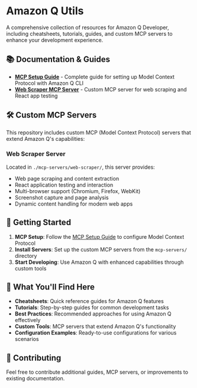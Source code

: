 # Amazon Q Utils

A comprehensive collection of resources for Amazon Q Developer, including cheatsheets, tutorials, guides, and custom MCP servers to enhance your development experience.

## 📚 Documentation & Guides

- **[MCP Setup Guide](./MCP.md)** - Complete guide for setting up Model Context Protocol with Amazon Q CLI
- **[Web Scraper MCP Server](./mcp-servers/web-scraper/README.md)** - Custom MCP server for web scraping and React app testing

## 🛠️ Custom MCP Servers

This repository includes custom MCP (Model Context Protocol) servers that extend Amazon Q's capabilities:

### Web Scraper Server
Located in `./mcp-servers/web-scraper/`, this server provides:
- Web page scraping and content extraction
- React application testing and interaction
- Multi-browser support (Chromium, Firefox, WebKit)
- Screenshot capture and page analysis
- Dynamic content handling for modern web apps

## 🚀 Getting Started

1. **MCP Setup**: Follow the [MCP Setup Guide](./MCP.md) to configure Model Context Protocol
2. **Install Servers**: Set up the custom MCP servers from the `mcp-servers/` directory
3. **Start Developing**: Use Amazon Q with enhanced capabilities through custom tools

## 📖 What You'll Find Here

- **Cheatsheets**: Quick reference guides for Amazon Q features
- **Tutorials**: Step-by-step guides for common development tasks
- **Best Practices**: Recommended approaches for using Amazon Q effectively
- **Custom Tools**: MCP servers that extend Amazon Q's functionality
- **Configuration Examples**: Ready-to-use configurations for various scenarios

## 🤝 Contributing

Feel free to contribute additional guides, MCP servers, or improvements to existing documentation.
